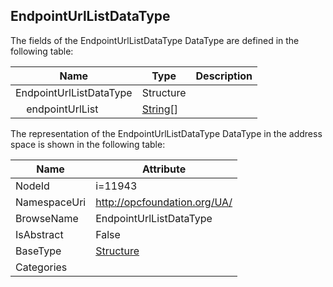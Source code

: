 <!-- datatype -->
## EndpointUrlListDataType
  
<!-- end of description -->
The fields of the EndpointUrlListDataType DataType are defined in the following table:  

|Name|Type|Description|
|---|---|---|
|EndpointUrlListDataType|Structure||
|&nbsp;&nbsp;&nbsp;&nbsp;endpointUrlList|[String](../../DataTypes/String/readme.md)[]||

The representation of the EndpointUrlListDataType DataType in the address space is shown in the following table:  

|Name|Attribute|
|---|---|
|NodeId|i=11943|
|NamespaceUri|http://opcfoundation.org/UA/|
|BrowseName|EndpointUrlListDataType|
|IsAbstract|False|
|BaseType|[Structure](../../DataTypes/Structure/readme.md)|
|Categories||

